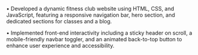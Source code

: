 • Developed a dynamic fitness club website using HTML, CSS, and JavaScript, featuring a responsive
navigation bar, hero section, and dedicated sections for classes and a blog.


• Implemented front-end interactivity including a sticky header on scroll, a mobile-friendly navbar toggler, and
an animated back-to-top button to enhance user experience and accessibility.
